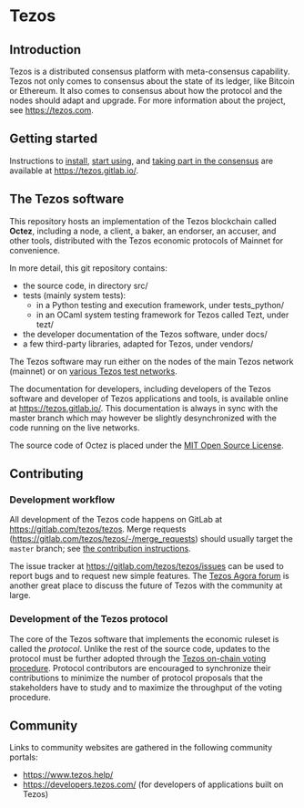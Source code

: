 # Tezos

## Introduction

Tezos is a distributed consensus platform with meta-consensus
capability. Tezos not only comes to consensus about the state of its ledger,
like Bitcoin or Ethereum. It also comes to consensus about how the
protocol and the nodes should adapt and upgrade. For more information about
the project, see https://tezos.com.

## Getting started

Instructions to
[install](https://tezos.gitlab.io/introduction/howtoget.html), [start
using](https://tezos.gitlab.io/introduction/howtouse.html), and
[taking part in the
consensus](https://tezos.gitlab.io/introduction/howtorun.html) are
available at https://tezos.gitlab.io/.

## The Tezos software

This repository hosts an implementation of the Tezos blockchain called **Octez**, including a node, a client, a baker, an endorser, an accuser, and other tools, distributed with the Tezos economic protocols of Mainnet for convenience.

In more detail, this git repository contains:
- the source code, in directory src/
- tests (mainly system tests):
  * in a Python testing and execution framework, under tests_python/
  * in an OCaml system testing framework for Tezos called Tezt, under tezt/
- the developer documentation of the Tezos software, under docs/
- a few third-party libraries, adapted for Tezos, under vendors/

The Tezos software may run either on the nodes of
the main Tezos network (mainnet) or on [various Tezos test
networks](https://tezos.gitlab.io/introduction/test_networks.html).

The documentation for developers, including developers of the Tezos software
and developer of Tezos applications and tools, is available
online at https://tezos.gitlab.io/. This documentation is always in
sync with the master branch which may however be slightly
desynchronized with the code running on the live networks.

The source code of Octez is placed under the [MIT Open Source
License](https://opensource.org/licenses/MIT).

## Contributing

### Development workflow

All development of the Tezos code happens on
GitLab at https://gitlab.com/tezos/tezos. Merge requests
(https://gitlab.com/tezos/tezos/-/merge_requests) should usually
target the `master` branch; see [the contribution
instructions](https://tezos.gitlab.io/developer/contributing.html).

The issue tracker at https://gitlab.com/tezos/tezos/issues can be used
to report bugs and to request new simple features. The [Tezos Agora
forum](https://forum.tezosagora.org/) is another great place to
discuss the future of Tezos with the community at large.

### Development of the Tezos protocol

The core of the Tezos software that implements the economic ruleset is
called the *protocol*. Unlike the rest of the source code, updates to the
protocol must be further adopted through the [Tezos
on-chain voting
procedure](https://tezos.gitlab.io/whitedoc/voting.html). Protocol
contributors are encouraged to synchronize their contributions to
minimize the number of protocol proposals that the stakeholders have
to study and to maximize the throughput of the voting procedure.

## Community

Links to community websites are gathered in the following community portals:
- https://www.tezos.help/
- https://developers.tezos.com/ (for developers of applications built on Tezos)
